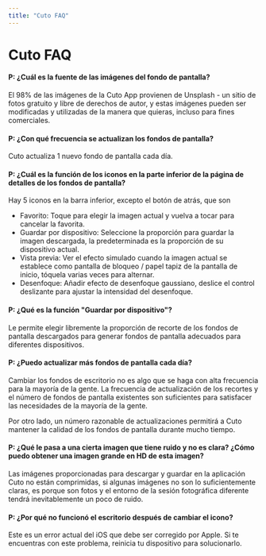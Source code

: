 ```yaml
---
title: "Cuto FAQ"
---
```


# Cuto FAQ

#### P: ¿Cuál es la fuente de las imágenes del fondo de pantalla?

El 98% de las imágenes de la Cuto App provienen de Unsplash - un sitio de fotos gratuito y libre de derechos de autor, y estas imágenes pueden ser modificadas y utilizadas de la manera que quieras, incluso para fines comerciales.


#### P: ¿Con qué frecuencia se actualizan los fondos de pantalla?

Cuto actualiza 1 nuevo fondo de pantalla cada día.


#### P: ¿Cuál es la función de los iconos en la parte inferior de la página de detalles de los fondos de pantalla?

Hay 5 iconos en la barra inferior, excepto el botón de atrás, que son

* Favorito: Toque para elegir la imagen actual y vuelva a tocar para cancelar la favorita.
* Guardar por dispositivo: Seleccione la proporción para guardar la imagen descargada, la predeterminada es la proporción de su dispositivo actual.
* Vista previa: Ver el efecto simulado cuando la imagen actual se establece como pantalla de bloqueo / papel tapiz de la pantalla de inicio, tóquela varias veces para alternar.
* Desenfoque: Añadir efecto de desenfoque gaussiano, deslice el control deslizante para ajustar la intensidad del desenfoque.


#### P: ¿Qué es la función "Guardar por dispositivo"?

Le permite elegir libremente la proporción de recorte de los fondos de pantalla descargados para generar fondos de pantalla adecuados para diferentes dispositivos.


#### P: ¿Puedo actualizar más fondos de pantalla cada día?

Cambiar los fondos de escritorio no es algo que se haga con alta frecuencia para la mayoría de la gente. La frecuencia de actualización de los recortes y el número de fondos de pantalla existentes son suficientes para satisfacer las necesidades de la mayoría de la gente.

Por otro lado, un número razonable de actualizaciones permitirá a Cuto mantener la calidad de los fondos de pantalla durante mucho tiempo.


#### P: ¿Qué le pasa a una cierta imagen que tiene ruido y no es clara? ¿Cómo puedo obtener una imagen grande en HD de esta imagen?

Las imágenes proporcionadas para descargar y guardar en la aplicación Cuto no están comprimidas, si algunas imágenes no son lo suficientemente claras, es porque son fotos y el entorno de la sesión fotográfica diferente tendrá inevitablemente un poco de ruido.



#### P: ¿Por qué no funcionó el escritorio después de cambiar el icono?

Este es un error actual del iOS que debe ser corregido por Apple. Si te encuentras con este problema, reinicia tu dispositivo para solucionarlo.